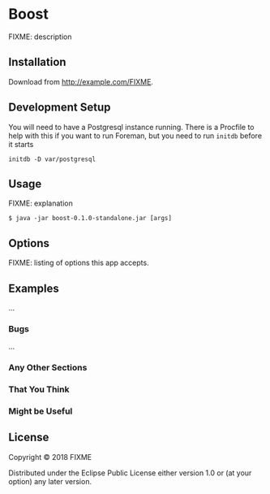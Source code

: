 # Boost

FIXME: description

## Installation

Download from http://example.com/FIXME.

## Development Setup

You will need to have a Postgresql instance running.  There is a Procfile
to help with this if you want to run Foreman, but you need to run `initdb`
before it starts

    initdb -D var/postgresql




## Usage

FIXME: explanation

    $ java -jar boost-0.1.0-standalone.jar [args]

## Options

FIXME: listing of options this app accepts.

## Examples

...

### Bugs

...

### Any Other Sections
### That You Think
### Might be Useful

## License

Copyright © 2018 FIXME

Distributed under the Eclipse Public License either version 1.0 or (at
your option) any later version.
